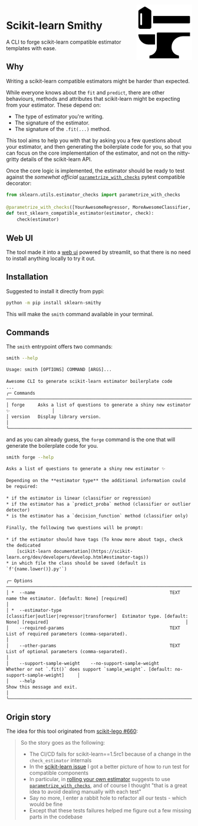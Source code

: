 <img src="https://raw.githubusercontent.com/FBruzzesi/sklearn-smithy/main/docs/img/sksmith-logo.svg" width=150 height=150 align="right">

# Scikit-learn Smithy

A CLI to forge scikit-learn compatible estimator templates with ease.

## Why

Writing a scikit-learn compatible estimators might be harder than expected.

While everyone knows about the `fit` and `predict`, there are other behaviours, methods and attributes that scikit-learn might be expecting from your estimator. These depend on:

- The type of estimator you're writing.
- The signature of the estimator.
- The signature of the `.fit(...)` method.

This tool aims to help you with that by asking you a few questions about your estimator, and then generating the boilerplate code for you, so that you can focus on the core implementation of the estimator, and not on the nitty-gritty details of the scikit-learn API.

Once the core logic is implemented, the estimator should be ready to test against the _somewhat official_ [`parametrize_with_checks`](https://scikit-learn.org/dev/modules/generated/sklearn.utils.estimator_checks.parametrize_with_checks.html#sklearn.utils.estimator_checks.parametrize_with_checks) pytest compatible decorator:

```py
from sklearn.utils.estimator_checks import parametrize_with_checks

@parametrize_with_checks([YourAwesomeRegressor, MoreAwesomeClassifier, EvenMoreAwesomeTransformer])
def test_sklearn_compatible_estimator(estimator, check):
    check(estimator)
```

## Web UI

The tool made it into a [web ui](https://sklearn-smithy.streamlit.app/) powered by streamlit, so that there is no need to install anything locally to try it out.

## Installation

Suggested to install it directly from pypi:

```bash
python -m pip install sklearn-smithy
```

This will make the `smith` command available in your terminal.

## Commands

The `smith` entrypoint offers two commands:

```bash
smith --help
```

```terminal
Usage: smith [OPTIONS] COMMAND [ARGS]...                                                                                                                          
                
Awesome CLI to generate scikit-learn estimator boilerplate code
...
╭─ Commands ──────────────────────────────────────────────────────────────────────────────╮
│ forge     Asks a list of questions to generate a shiny new estimator ✨                │
│ version   Display library version.                                                      │
╰─────────────────────────────────────────────────────────────────────────────────────────╯
```

and as you can already guess, the `forge` command is the one that will generate the boilerplate code for you.

```bash
smith forge --help
```

```terminal
Asks a list of questions to generate a shiny new estimator ✨

Depending on the **estimator type** the additional information could be required:

* if the estimator is linear (classifier or regression)
* if the estimator has a `predict_proba` method (classifier or outlier detector)
* is the estimator has a `decision_function` method (classifier only)

Finally, the following two questions will be prompt:

* if the estimator should have tags (To know more about tags, check the dedicated
    [scikit-learn documentation](https://scikit-learn.org/dev/developers/develop.html#estimator-tags))
* in which file the class should be saved (default is `f'{name.lower()}.py'`)
                                                  
╭─ Options ─────────────────────────────────────────────────────────────────────────────────────────────────────────────────────────────────────────────────────────────────────────────────────────────╮
│ *  --name                                                   TEXT                                        name the estimator. [default: None] [required]                                                │
│ *  --estimator-type                                         [classifier|outlier|regressor|transformer]  Estimator type. [default: None] [required]                                                    │
│    --required-params                                        TEXT                                        List of required parameters (comma-separated).                                                │
│    --other-params                                           TEXT                                        List of optional parameters (comma-separated).                                                │
│    --support-sample-weight    --no-support-sample-weight                                                Whether or not `.fit()` does support `sample_weight`. [default: no-support-sample-weight]     │
│    --help                                                                                               Show this message and exit.                                                                   │
╰───────────────────────────────────────────────────────────────────────────────────────────────────────────────────────────────────────────────────────────────────────────────────────────────────────╯
```

## Origin story

The idea for this tool originated from [scikit-lego #660](https://github.com/koaning/scikit-lego/pull/660):

> So the story goes as the following:
>
> - The CI/CD fails for scikit-learn==1.5rc1 because of a change in the `check_estimator` internals
> - In the [scikit-learn issue](https://github.com/scikit-learn/scikit-learn/issues/28966) I got a better picture of how to run test for compatible components
> - In particular, in [rolling your own estimator](https://scikit-learn.org/dev/developers/develop.html#rolling-your-own-estimator) suggests to use [`parametrize_with_checks`](https://scikit-learn.org/dev/modules/generated/sklearn.utils.estimator_checks.parametrize_with_checks.html#sklearn.utils.estimator_checks.parametrize_with_checks), and of course I thought "that is a great idea to avoid dealing manually with each test"
> - Say no more, I enter a rabbit hole to refactor all our tests - which would be fine
> - Except that these tests failures helped me figure out a few missing parts in the codebase
